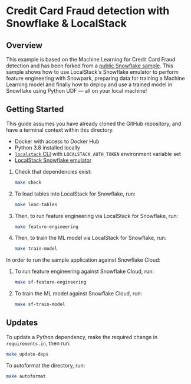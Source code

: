 # Credit Card Fraud detection with Snowflake & LocalStack

## Overview

This example is based on the Machine Learning for Credit Card Fraud detection
and has been forked from a [public Snowflake
sample](https://github.com/Snowflake-Labs/snowpark-python-demos/tree/main/Credit%20Card%20Fraud%20Detection).
This sample shows how to use LocalStack's Snowflake emulator to perform feature
engineering with Snowpark, preparing data for training a Machine Learning model
and finally how to deploy and use a trained model in Snowflake using Python UDF
— all on your local machine!

## Getting Started

This guide assumes you have already cloned the GitHub repository, and have a
terminal context within this directory.

-  Docker with access to Docker Hub
-  Python 3.8 installed locally
-  [`localstack`
   CLI](https://docs.localstack.cloud/getting-started/installation/) with
   `LOCALSTACK_AUTH_TOKEN` environment variable set
-  [LocalStack Snowflake
   emulator](https://snowflake.localstack.cloud/getting-started/installation/)

1.  Check that dependencies exist:

    ```bash
    make check
    ```

1.  To load tables into LocalStack for Snowflake, run:

    ```bash
    make load-tables
    ```

1.  Then, to run feature engineering via LocalStack for Snowflake, run:

    ```bash
    make feature-engineering
    ```

1.  Then, to train the ML model via LocalStack for Snowflake, run:

    ```bash
    make train-model
    ```

In order to run the sample application against Snowflake Cloud:

1.  To run feature engineering against Snowflake Cloud, run:

    ```bash
    make sf-feature-engineering
    ```

1.  To train the ML model against Snowflake Cloud, run:

    ```bash
    make sf-train-model
    ```

## Updates

To update a Python dependency, make the required change in `requirements.in`,
then run:

```bash
make update-deps
```

To autoformat the directory, run:

```bash
make autoformat
```
